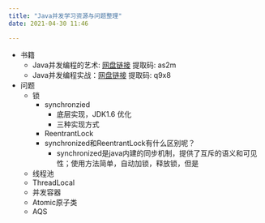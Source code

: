 ```yaml
---
title: "Java并发学习资源与问题整理"
date: 2021-04-30 11:46

---
```


* 书籍
	* Java并发编程的艺术: [网盘链接](https://pan.baidu.com/s/12ao2Ghzs7esEkuDv0rLiUQ) 提取码: as2m 
	* Java并发编程实战：[网盘链接](https://pan.baidu.com/s/1N1cGOfiJm7BFeXDSwl3BSg ) 提取码: q9x8
* 问题
	* 锁
		* synchronzied
			* 底层实现，JDK1.6 优化
			* 三种实现方式 		
		* ReentrantLock 	
		* synchronized和ReentrantLock有什么区别呢？
			* synchronized是java内建的同步机制，提供了互斥的语义和可见性；使用方法简单，自动加锁，释放锁，但是 	
	* 线程池
	* ThreadLocal
	* 并发容器
	* Atomic原子类
	* AQS

